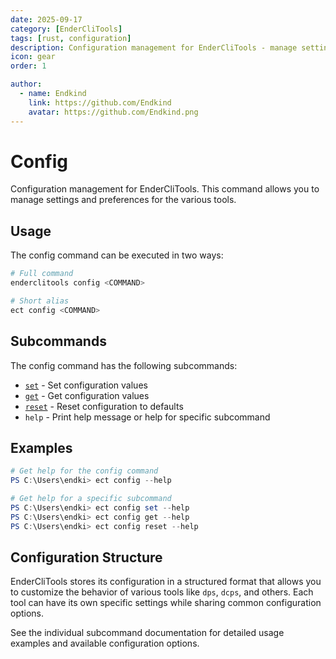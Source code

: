 ```yaml
---
date: 2025-09-17
category: [EnderCliTools]
tags: [rust, configuration]
description: Configuration management for EnderCliTools - manage settings and preferences
icon: gear
order: 1

author:
  - name: Endkind
    link: https://github.com/Endkind
    avatar: https://github.com/Endkind.png
---
```


# Config

Configuration management for EnderCliTools. This command allows you to manage settings and preferences for the various tools.

## Usage

The config command can be executed in two ways:

```bash
# Full command
enderclitools config <COMMAND>

# Short alias
ect config <COMMAND>
```

## Subcommands

The config command has the following subcommands:

- [`set`](./set) - Set configuration values
- [`get`](./get) - Get configuration values
- [`reset`](./reset) - Reset configuration to defaults
- `help` - Print help message or help for specific subcommand

## Examples

```powershell
# Get help for the config command
PS C:\Users\endki> ect config --help

# Get help for a specific subcommand
PS C:\Users\endki> ect config set --help
PS C:\Users\endki> ect config get --help
PS C:\Users\endki> ect config reset --help
```

## Configuration Structure

EnderCliTools stores its configuration in a structured format that allows you to customize the behavior of various tools like `dps`, `dcps`, and others. Each tool can have its own specific settings while sharing common configuration options.

See the individual subcommand documentation for detailed usage examples and available configuration options.
